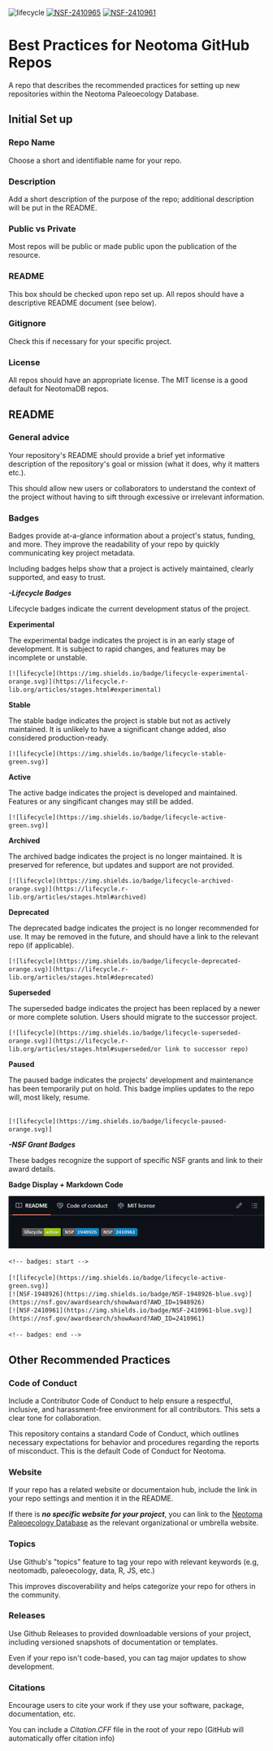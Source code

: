 <!-- badges: start -->

![lifecycle](https://img.shields.io/badge/lifecycle-active-green.svg)
[![NSF-2410965](https://img.shields.io/badge/NSF-2410965-blue.svg)](https://www.nsf.gov/awardsearch/showAward?AWD_ID=2410965&HistoricalAwards=false)
[![NSF-2410961](https://img.shields.io/badge/NSF-2410961-blue.svg)](https://www.nsf.gov/awardsearch/showAward?AWD_ID=2410961&HistoricalAwards=false)

<!-- badges: end -->

# Best Practices for Neotoma GitHub Repos
A repo that describes the recommended practices for setting up new repositories within the Neotoma Paleoecology Database.

## Initial Set up

### Repo Name
Choose a short and identifiable name for your repo.

### Description
Add a short description of the purpose of the repo; additional description will be put in the README.

### Public vs Private
Most repos will be public or made public upon the publication of the resource.

### README
This box should be checked upon repo set up. All repos should have a descriptive README document (see below).

### Gitignore
Check this if necessary for your specific project.

### License
All repos should have an appropriate license. The MIT license is a good default for NeotomaDB repos.

## README
### General advice
Your repository's README should provide a brief yet informative description of the repository's goal or mission (what it does, why it matters etc.).


This should allow new users or collaborators to understand the context of the project without having to sift through excessive or irrelevant information. 
### Badges
Badges provide at-a-glance information about a project's status, funding, and more. They improve the readability of your repo by quickly communicating key project metadata.

Including badges helps show that a project is actively maintained, clearly supported, and easy to trust.

***-Lifecycle Badges*** 

Lifecycle badges indicate the current development status of the project.


**Experimental**

The experimental badge indicates the project is in an early stage of development. It is subject to rapid changes, and features may be incomplete or unstable. 

```
[![lifecycle](https://img.shields.io/badge/lifecycle-experimental-orange.svg)](https://lifecycle.r-lib.org/articles/stages.html#experimental)

```

**Stable**

The stable badge indicates the project is stable but not as actively maintained. It is unlikely to have a significant change added, also considered production-ready.

```
[![lifecycle](https://img.shields.io/badge/lifecycle-stable-green.svg)]

```

**Active**

The active badge indicates the project is developed and maintained. Features or any singificant changes may still be added.

```
[![lifecycle](https://img.shields.io/badge/lifecycle-active-green.svg)]

```

**Archived**

The archived badge indicates the project is no longer maintained. It is preserved for reference, but updates and support are not provided. 

```
[![lifecycle](https://img.shields.io/badge/lifecycle-archived-orange.svg)](https://lifecycle.r-lib.org/articles/stages.html#archived)

```

**Deprecated**

The deprecated badge indicates the project is no longer recommended for use. It may be removed in the future, and should have a link to the relevant repo (if applicable).

```
[![lifecycle](https://img.shields.io/badge/lifecycle-deprecated-orange.svg)](https://lifecycle.r-lib.org/articles/stages.html#deprecated)

```

**Superseded**

The superseded badge indicates the project has been replaced by a newer or more complete solution. Users should migrate to the successor project. 

```
[![lifecycle](https://img.shields.io/badge/lifecycle-superseded-orange.svg)](https://lifecycle.r-lib.org/articles/stages.html#superseded/or link to successor repo)

```

**Paused**

The paused badge indicates the projects' development and maintenance has been temporarily put on hold. This badge implies updates to the repo will, most likely, resume. 

```

[![lifecycle](https://img.shields.io/badge/lifecycle-paused-orange.svg)]

```
***-NSF Grant Badges***

These badges recognize the support of specific NSF grants and link to their award details.

**Badge Display + Markdown Code**

![Badge Display](Example-badge-image.png)


```
<!-- badges: start -->

[![lifecycle](https://img.shields.io/badge/lifecycle-active-green.svg)]
[![NSF-1948926](https://img.shields.io/badge/NSF-1948926-blue.svg)](https://nsf.gov/awardsearch/showAward?AWD_ID=1948926)
[![NSF-2410961](https://img.shields.io/badge/NSF-2410961-blue.svg)](https://nsf.gov/awardsearch/showAward?AWD_ID=2410961)

<!-- badges: end -->
```



## Other Recommended Practices
### Code of Conduct
Include a Contributor Code of Conduct to help ensure a respectful, inclusive, and harassment-free environment for all contributors. This sets a clear tone for collaboration. 


This repository contains a standard Code of Conduct, which outlines necessary expectations for behavior and procedures regarding the reports of misconduct. This is the default Code of Conduct for Neotoma. 
### Website
If your repo has a related website or documentaion hub, include the link in your repo settings and mention it in the README.

If there is ***no specific website for your project***, you can link to the [Neotoma Paleoecology Database](https://www.neotomadb.org) as the relevant organizational or umbrella website.
### Topics
Use Github's "topics" feature to tag your repo with relevant keywords (e.g, neotomadb, paleoecology, data, R, JS, etc.)


This improves discoverability and helps categorize your repo for others in the community.
### Releases
Use Github Releases to provided downloadable versions of your project, including versioned snapshots of documentation or templates.


Even if your repo isn't code-based, you can tag major updates to show development. 
### Citations
Encourage users to cite your work if they use your software, package, documentation, etc.


You can include a *Citation.CFF* file in the root of your repo (GitHub will automatically offer citation info)